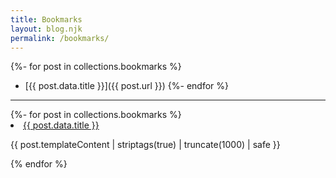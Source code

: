 ```yaml
---
title: Bookmarks
layout: blog.njk
permalink: /bookmarks/
---
```

{%- for post in collections.bookmarks %}
* [{{ post.data.title }}]({{ post.url }})
{%- endfor %}
<hr>
{%- for post in collections.bookmarks %}
<li>
		<a href="{{post.url}}">{{ post.data.title }}</a>
		<p>{{ post.templateContent | striptags(true) | truncate(1000) | safe }}</p>
</li>
{% endfor %}
